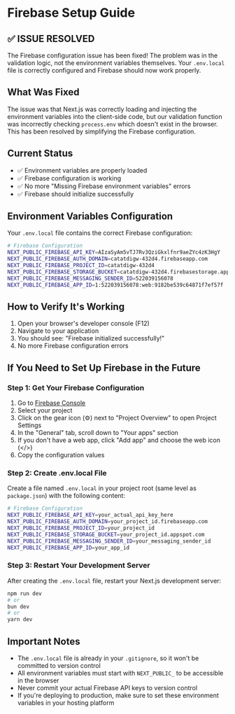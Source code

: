 # Firebase Setup Guide

## ✅ **ISSUE RESOLVED**

The Firebase configuration issue has been fixed! The problem was in the validation logic, not the environment variables themselves. Your `.env.local` file is correctly configured and Firebase should now work properly.

## What Was Fixed

The issue was that Next.js was correctly loading and injecting the environment variables into the client-side code, but our validation function was incorrectly checking `process.env` which doesn't exist in the browser. This has been resolved by simplifying the Firebase configuration.

## Current Status

- ✅ Environment variables are properly loaded
- ✅ Firebase configuration is working
- ✅ No more "Missing Firebase environment variables" errors
- ✅ Firebase should initialize successfully

## Environment Variables Configuration

Your `.env.local` file contains the correct Firebase configuration:

```bash
# Firebase Configuration
NEXT_PUBLIC_FIREBASE_API_KEY=AIzaSyAm5vTJ7Rv3QziGkxlfnr9aeZYc4zK3HgY
NEXT_PUBLIC_FIREBASE_AUTH_DOMAIN=catatdigw-432d4.firebaseapp.com
NEXT_PUBLIC_FIREBASE_PROJECT_ID=catatdigw-432d4
NEXT_PUBLIC_FIREBASE_STORAGE_BUCKET=catatdigw-432d4.firebasestorage.app
NEXT_PUBLIC_FIREBASE_MESSAGING_SENDER_ID=522039156078
NEXT_PUBLIC_FIREBASE_APP_ID=1:522039156078:web:9182be539c64871f7ef57f
```

## How to Verify It's Working

1. Open your browser's developer console (F12)
2. Navigate to your application
3. You should see: "Firebase initialized successfully!"
4. No more Firebase configuration errors

## If You Need to Set Up Firebase in the Future

### Step 1: Get Your Firebase Configuration

1. Go to [Firebase Console](https://console.firebase.google.com/)
2. Select your project
3. Click on the gear icon (⚙️) next to "Project Overview" to open Project Settings
4. In the "General" tab, scroll down to "Your apps" section
5. If you don't have a web app, click "Add app" and choose the web icon (</>)
6. Copy the configuration values

### Step 2: Create .env.local File

Create a file named `.env.local` in your project root (same level as `package.json`) with the following content:

```bash
# Firebase Configuration
NEXT_PUBLIC_FIREBASE_API_KEY=your_actual_api_key_here
NEXT_PUBLIC_FIREBASE_AUTH_DOMAIN=your_project_id.firebaseapp.com
NEXT_PUBLIC_FIREBASE_PROJECT_ID=your_project_id
NEXT_PUBLIC_FIREBASE_STORAGE_BUCKET=your_project_id.appspot.com
NEXT_PUBLIC_FIREBASE_MESSAGING_SENDER_ID=your_messaging_sender_id
NEXT_PUBLIC_FIREBASE_APP_ID=your_app_id
```

### Step 3: Restart Your Development Server

After creating the `.env.local` file, restart your Next.js development server:

```bash
npm run dev
# or
bun dev
# or
yarn dev
```

## Important Notes

- The `.env.local` file is already in your `.gitignore`, so it won't be committed to version control
- All environment variables must start with `NEXT_PUBLIC_` to be accessible in the browser
- Never commit your actual Firebase API keys to version control
- If you're deploying to production, make sure to set these environment variables in your hosting platform
